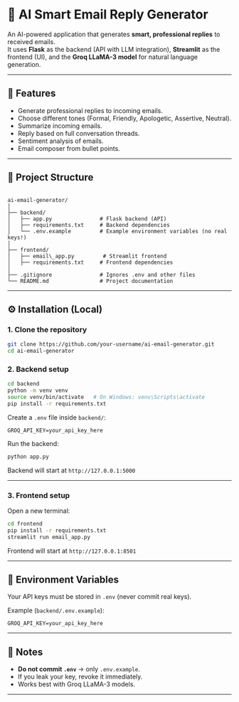 
# 🧠 AI Smart Email Reply Generator

An AI-powered application that generates **smart, professional replies** to received emails.  
It uses **Flask** as the backend (API with LLM integration), **Streamlit** as the frontend (UI), and the **Groq LLaMA-3 model** for natural language generation.

---

## 🚀 Features
- Generate professional replies to incoming emails.
- Choose different tones (Formal, Friendly, Apologetic, Assertive, Neutral).
- Summarize incoming emails.
- Reply based on full conversation threads.
- Sentiment analysis of emails.
- Email composer from bullet points.

---

## 📂 Project Structure
```

ai-email-generator/
│
├── backend/
│   ├── app.py               # Flask backend (API)
│   ├── requirements.txt     # Backend dependencies
│   └── .env.example         # Example environment variables (no real keys!)
│
├── frontend/
│   ├── email\_app.py         # Streamlit frontend
│   ├── requirements.txt     # Frontend dependencies
│
├── .gitignore               # Ignores .env and other files
└── README.md                # Project documentation

````

---

## ⚙️ Installation (Local)

### 1. Clone the repository
```bash
git clone https://github.com/your-username/ai-email-generator.git
cd ai-email-generator
````

### 2. Backend setup

```bash
cd backend
python -m venv venv
source venv/bin/activate   # On Windows: venv\Scripts\activate
pip install -r requirements.txt
```

Create a `.env` file inside `backend/`:

```env
GROQ_API_KEY=your_api_key_here
```

Run the backend:

```bash
python app.py
```

Backend will start at `http://127.0.0.1:5000`

---

### 3. Frontend setup

Open a new terminal:

```bash
cd frontend
pip install -r requirements.txt
streamlit run email_app.py
```

Frontend will start at `http://127.0.0.1:8501`

---

## 🔑 Environment Variables

Your API keys must be stored in `.env` (never commit real keys).

Example (`backend/.env.example`):

```env
GROQ_API_KEY=your_api_key_here
```

---

## 📌 Notes

* **Do not commit `.env`** → only `.env.example`.
* If you leak your key, revoke it immediately.
* Works best with Groq LLaMA-3 models.

---

